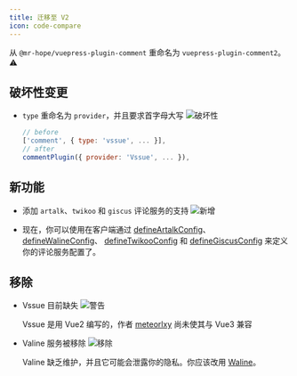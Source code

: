 ```yaml
---
title: 迁移至 V2
icon: code-compare
---
```


从 `@mr-hope/vuepress-plugin-comment` 重命名为 `vuepress-plugin-comment2`。 ⚠

## 破坏性变更

- `type` 重命名为 `provider`，并且要求首字母大写 ![破坏性](https://img.shields.io/badge/-破坏性-red)

  ```js
  // before
  ['comment', { type: 'vssue', ... }],
  // after
  commentPlugin({ provider: 'Vssue', ... }),
  ```

## 新功能

- 添加 `artalk`、`twikoo` 和 `giscus` 评论服务的支持 ![新增](https://img.shields.io/badge/-New-brightgreen)

- 现在，你可以使用在客户端通过 [defineArtalkConfig](./config/artalk.md#客户端配置)、[defineWalineConfig](./config/waline.md#客户端配置)、 [defineTwikooConfig](./config/twikoo.md#客户端配置) 和 [defineGiscusConfig](./config/giscus.md#客户端配置) 来定义你的评论服务配置了。

## 移除

- Vssue 目前缺失 ![警告](https://img.shields.io/badge/-warning-yellow)

  Vssue 是用 Vue2 编写的，作者 [meteorlxy](https://github.com/meteorlxy) 尚未使其与 Vue3 兼容

- Valine 服务被移除 ![移除](https://img.shields.io/badge/-removed-red)

  Valine 缺乏维护，并且它可能会泄露你的隐私。你应该改用 [Waline](https://waline.js.org)。
